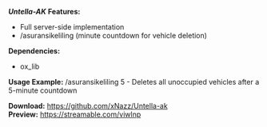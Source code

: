 ***Untella-AK***
**Features:**
- Full server-side implementation
- /asuransikeliling (minute countdown for vehicle deletion)

**Dependencies:**
- ox_lib

**Usage Example:**
/asuransikeliling 5 - Deletes all unoccupied vehicles after a 5-minute countdown

**Download:** https://github.com/xNazz/Untella-ak<br/>
**Preview:** https://streamable.com/viwlnp
